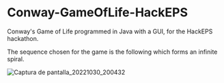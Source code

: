 # Conway-GameOfLife-HackEPS
Conway's Game of Life programmed in Java with a GUI, for the HackEPS hackathon.


The sequence chosen for the game is the following which forms an infinite spiral.

![Captura de pantalla_20221030_200432](https://user-images.githubusercontent.com/101529212/198897475-2c84fb4f-9838-4bce-8472-510c9b013bed.png)
